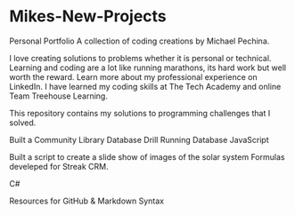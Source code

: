 # Mikes-New-Projects
Personal Portfolio A collection of coding creations by Michael Pechina.

I love creating solutions to problems whether it is personal or technical. Learning and coding are a lot like running marathons, its hard work but well worth the reward. Learn more about my professional experience on LinkedIn. I have learned my coding skills at The Tech Academy and online Team Treehouse Learning.

This repository contains my solutions to programming challenges that I solved.

Built a Community Library Database Drill Running Database JavaScript

Built a script to create a slide show of images of the solar system Formulas develeped for Streak CRM.

C#

Resources for GitHub & Markdown Syntax
